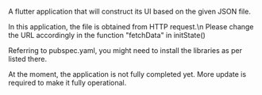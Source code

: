 A flutter application that will construct its UI based on the given JSON file.

In this application, the file is obtained from HTTP request.\n
Please change the URL accordingly in the function "fetchData" in initState()

Referring to pubspec.yaml, you might need to install the libraries as per listed there.

At the moment, the application is not fully completed yet.
More update is required to make it fully operational.
